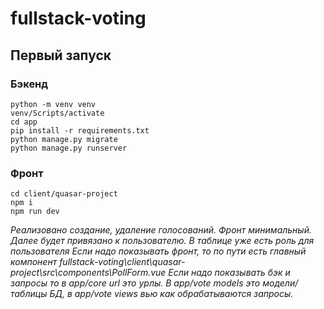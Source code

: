# fullstack-voting

## Первый запуск
### Бэкенд 
```
python -m venv venv
venv/Scripts/activate
cd app
pip install -r requirements.txt
python manage.py migrate
python manage.py runserver
```

### Фронт
```
cd client/quasar-project
npm i
npm run dev
```

<i>Реализовано создание, удаление голосований. Фронт минимальный. Далее будет привязано к пользователю. В таблице уже есть роль для пользователя</i>
<i>Если надо показывать фронт, то по пути есть главный компонент fullstack-voting\client\quasar-project\src\components\PollForm.vue</i>
<i>Если надо показывать бэк и запросы то в app/core url это урлы. В app/vote models это модели/таблицы БД, в app/vote views вью как обрабатываются запросы.</i>
